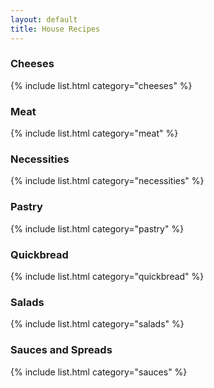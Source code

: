 ```yaml
---
layout: default
title: House Recipes
---
```


### Cheeses

{% include list.html category="cheeses" %}

### Meat

{% include list.html category="meat" %}

### Necessities

{% include list.html category="necessities" %}

### Pastry

{% include list.html category="pastry" %}

### Quickbread

{% include list.html category="quickbread" %}

### Salads

{% include list.html category="salads" %}

### Sauces and Spreads

{% include list.html category="sauces" %}
